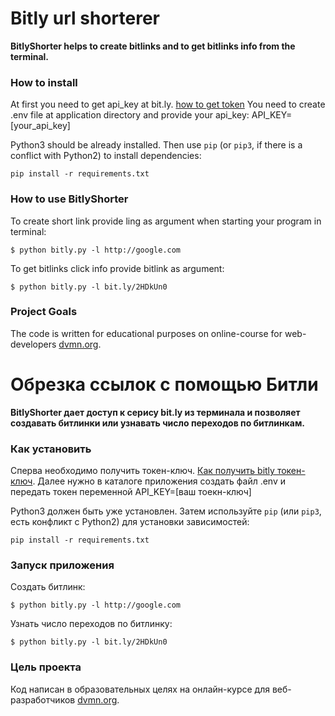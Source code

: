 # Bitly url shorterer

**BitlyShorter helps to create bitlinks and to get bitlinks info from the terminal.**

### How to install

At first you need to get api_key at bit.ly. [how to get token](https://support.bitly.com/hc/en-us/articles/230647907-How-do-I-find-my-OAuth-access-token-)
You need to create .env file at application directory and provide your api_key: API_KEY=[your_api_key]

Python3 should be already installed. 
Then use `pip` (or `pip3`, if there is a conflict with Python2) to install dependencies:
```
pip install -r requirements.txt
```
### How to use BitlyShorter

To create short link provide ling as argument when starting your program in terminal:
```
$ python bitly.py -l http://google.com
```

To get bitlinks click info provide bitlink as argument:
```
$ python bitly.py -l bit.ly/2HDkUn0
```

### Project Goals

The code is written for educational purposes on online-course for web-developers [dvmn.org](https://dvmn.org/).



# Обрезка ссылок с помощью Битли

**BitlyShorter дает доступ к серису bit.ly из терминала и позволяет создавать битлинки или узнавать число переходов по битлинкам.**

### Как установить

Сперва необходимо получить токен-ключ. [Как получить bitly токен-ключ](https://support.bitly.com/hc/en-us/articles/230647907-How-do-I-find-my-OAuth-access-token-).
Далее нужно в каталоге приложения создать файл .env и передать токен переменной API_KEY=[ваш тоекн-ключ]

Python3 должен быть уже установлен. 
Затем используйте `pip` (или `pip3`, есть конфликт с Python2) для установки зависимостей:
```
pip install -r requirements.txt
```
### Запуск приложения

Создать битлинк:
```
$ python bitly.py -l http://google.com
```

Узнать число переходов по битлинку:
```
$ python bitly.py -l bit.ly/2HDkUn0
```

### Цель проекта

Код написан в образовательных целях на онлайн-курсе для веб-разработчиков [dvmn.org](https://dvmn.org/).